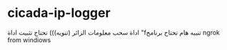 # cicada-ip-logger
اداة سحب معلومات الزائر (تنويه))) تحتاج تثبيت اداة "fتنبيه هام تحتاح برنامج ngrok from windiows 
